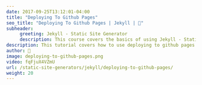 ```yaml
---
date: 2017-09-25T13:12:01-04:00
title: "Deploying To Github Pages"
seo_title: "Deploying To Github Pages | Jekyll | 🦒"
subheader:
     greeting: Jekyll - Static Site Generator
     description: This course covers the basics of using Jekyll - Static Site Generator. Work your way through the videos/articles and I'll teach you everything you need to know to create a professional and scalable website or blog!
description: This tutorial covers how to use deploying to github pages in Jekyll -  Static Site Generator.
author: 🦒
image: deploying-to-github-pages.png
video: fqFjuX4VZmU
url: /static-site-generators/jekyll/deploying-to-github-pages/
weight: 20
---
```

